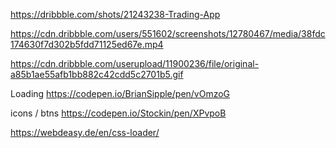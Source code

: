 https://dribbble.com/shots/21243238-Trading-App

https://cdn.dribbble.com/users/551602/screenshots/12780467/media/38fdc174630f7d302b5fdd71125ed67e.mp4

https://cdn.dribbble.com/userupload/11900236/file/original-a85b1ae55afb1bb882c42cdd5c2701b5.gif

Loading
https://codepen.io/BrianSipple/pen/vOmzoG

icons / btns
https://codepen.io/Stockin/pen/XPvpoB 

https://webdeasy.de/en/css-loader/